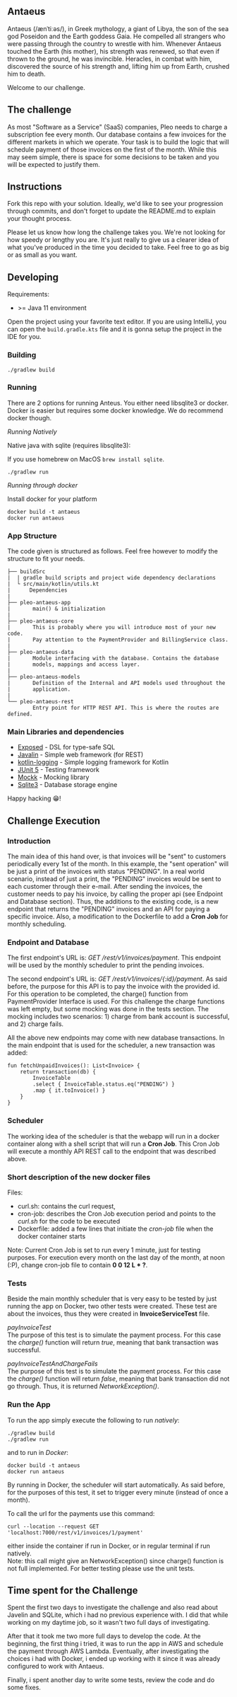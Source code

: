 ## Antaeus

Antaeus (/ænˈtiːəs/), in Greek mythology, a giant of Libya, the son of the sea god Poseidon and the Earth goddess Gaia. He compelled all strangers who were passing through the country to wrestle with him. Whenever Antaeus touched the Earth (his mother), his strength was renewed, so that even if thrown to the ground, he was invincible. Heracles, in combat with him, discovered the source of his strength and, lifting him up from Earth, crushed him to death.

Welcome to our challenge.

## The challenge

As most "Software as a Service" (SaaS) companies, Pleo needs to charge a subscription fee every month. Our database contains a few invoices for the different markets in which we operate. Your task is to build the logic that will schedule payment of those invoices on the first of the month. While this may seem simple, there is space for some decisions to be taken and you will be expected to justify them.

## Instructions

Fork this repo with your solution. Ideally, we'd like to see your progression through commits, and don't forget to update the README.md to explain your thought process.

Please let us know how long the challenge takes you. We're not looking for how speedy or lengthy you are. It's just really to give us a clearer idea of what you've produced in the time you decided to take. Feel free to go as big or as small as you want.

## Developing

Requirements:
- \>= Java 11 environment

Open the project using your favorite text editor. If you are using IntelliJ, you can open the `build.gradle.kts` file and it is gonna setup the project in the IDE for you.

### Building

```
./gradlew build
```

### Running

There are 2 options for running Anteus. You either need libsqlite3 or docker. Docker is easier but requires some docker knowledge. We do recommend docker though.

*Running Natively*

Native java with sqlite (requires libsqlite3):

If you use homebrew on MacOS `brew install sqlite`.

```
./gradlew run
```

*Running through docker*

Install docker for your platform

```
docker build -t antaeus
docker run antaeus
```

### App Structure
The code given is structured as follows. Feel free however to modify the structure to fit your needs.
```
├── buildSrc
|  | gradle build scripts and project wide dependency declarations
|  └ src/main/kotlin/utils.kt 
|      Dependencies
|
├── pleo-antaeus-app
|       main() & initialization
|
├── pleo-antaeus-core
|       This is probably where you will introduce most of your new code.
|       Pay attention to the PaymentProvider and BillingService class.
|
├── pleo-antaeus-data
|       Module interfacing with the database. Contains the database 
|       models, mappings and access layer.
|
├── pleo-antaeus-models
|       Definition of the Internal and API models used throughout the
|       application.
|
└── pleo-antaeus-rest
        Entry point for HTTP REST API. This is where the routes are defined.
```

### Main Libraries and dependencies
* [Exposed](https://github.com/JetBrains/Exposed) - DSL for type-safe SQL
* [Javalin](https://javalin.io/) - Simple web framework (for REST)
* [kotlin-logging](https://github.com/MicroUtils/kotlin-logging) - Simple logging framework for Kotlin
* [JUnit 5](https://junit.org/junit5/) - Testing framework
* [Mockk](https://mockk.io/) - Mocking library
* [Sqlite3](https://sqlite.org/index.html) - Database storage engine

Happy hacking 😁!


## Challenge Execution 

### Introduction 
The main idea of this hand over, is that invoices will be "sent" to customers periodically every 1st of the month. 
In this example, the "sent operation" will be just a print of the invoices with status "PENDING".
In a real world scenario, instead of just a print, the "PENDING" invoices would be sent to each customer through their e-mail.
After sending the invoices, the customer needs to pay his invoice, by calling the proper api (see Endpoint and Database section).
Thus, the additions to the existing code, is a new endpoint that returns the "PENDING" invoices and an API for paying a specific
invoice. Also, a modification to the Dockerfile to add a **Cron Job** for monthly scheduling.

### Endpoint and Database
The first endpoint's URL is: _GET /rest/v1/invoices/payment_. This endpoint will be used by the monthly scheduler 
to print the pending invoices. 

The second endpoint's URL is: _GET /rest/v1/invoices/{:id}/payment_. As said before,
the purpose for this API is to pay the invoice with the provided id. For this operation to be completed, the charge() function
from PaymentProvider Interface is used. For this challenge the charge functions was left empty, but some mocking was done in the 
tests section. The mocking includes two scenarios: 1) charge from bank account is successful, and 2) charge fails.

All the above new endpoints may come with new database transactions. In the main endpoint that is used for the scheduler, 
a new transaction was added:
```
fun fetchUnpaidInvoices(): List<Invoice> {
    return transaction(db) {
        InvoiceTable
        .select { InvoiceTable.status.eq("PENDING") }
        .map { it.toInvoice() }
    }
}
```
### Scheduler 
The working idea of the scheduler is that the webapp will run in a docker container along with a shell script that will 
run a **Cron Job**. This Cron Job will execute a monthly API REST call to the endpoint that was described above.

### Short description of the new docker files
Files:
* curl.sh: contains the curl request,
* cron-job: describes the Cron Job execution period and points to the _curl.sh_ for the code to be executed
* Dockerfile: added a few lines that initiate the _cron-job_ file when the docker container starts

Note: Current Cron Job is set to run every 1 minute, just for testing purposes. 
For execution every month on the last day of the month, at noon (:P), change cron-job file to contain **0 0 12 L * ?**.

### Tests
Beside the main monthly scheduler that is very easy to be tested by just running the app on Docker, 
two other tests were created. These test are about the invoices, thus they were created in
**InvoiceServiceTest** file.

_payInvoiceTest_\
The purpose of this test is to simulate the payment process. For this case the _charge()_ function
will return _true_, meaning that bank transaction was successful. 

_payInvoiceTestAndChargeFails_\
The purpose of this test is to simulate the payment process. For this case the _charge()_ function
will return _false_, meaning that bank transaction did not go through. Thus, it is returned
_NetworkException()_.

### Run the App
To run the app simply execute the following to run _natively_:
```
./gradlew build
./gradlew run
```
and to run in _Docker_:
```
docker build -t antaeus
docker run antaeus
```
By running in Docker, the scheduler will start automatically. As said before, for the purposes of this
test, it set to trigger every minute (instead of once a month).

To call the url for the payments use this command:
```
curl --location --request GET 'localhost:7000/rest/v1/invoices/1/payment'
```
either inside the container if run in Docker, or in regular terminal if run natively.\
Note: this call might give an NetworkException() since charge() function is not full implemented. For better 
testing please use the unit tests.

## Time spent for the Challenge
Spent the first two days to investigate the challenge and also read about Javelin and SQLite, 
which i had no previous experience with. I did that while working on my daytime job, so it wasn't 
two full days of investigating.

After that it took me two more full days to develop the code.
At the beginning, the first thing i tried, it was to run the 
app in AWS and schedule the payment through AWS Lambda. 
Eventually, after investigating the choices i had with Docker, i ended up working with it since
it was already configured to work with Antaeus.

Finally, i spent another day to write some tests, review the code and do some fixes. 